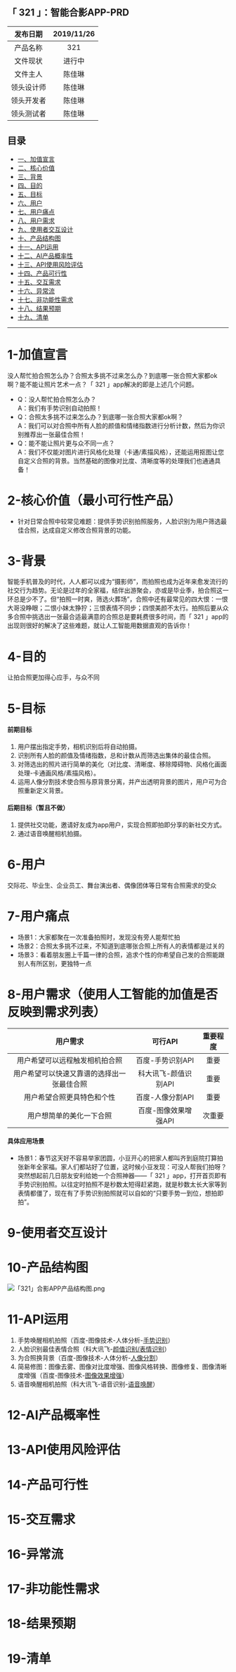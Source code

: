 ## 「 321 」：智能合影APP-PRD

|  发布日期 | 2019/11/26  |  
| :----------: | :-----------:|  
|  产品名称 |  321  |
|  文件现状 |  进行中  |
|  文件主人 | 陈佳琳  |  
|  领头设计师 | 陈佳琳  |  
|  领头开发者 | 陈佳琳  |  
|  领头测试者 | 陈佳琳 |

## 目录
* [一、加值宣言](#一、加值宣言)
* [二、核心价值](#二、核心价值（最小可行性产品）)
* [三、背景](#三、背景)
* [四、目的](#四、目的)
* [五、目标](#五、目标)
* [六、用户](#六、用户)
* [七、用户痛点](#七、用户痛点)
* [八、用户需求](#八、用户需求)
* [九、使用者交互设计](#九、使用者交互设计)
* [十、产品结构图](#十、产品结构图)
* [十一、API运用](#十一、API运用)
* [十二、AI产品概率性](#十二、AI产品概率性)
* [十三、API使用风险评估](#十三、API使用风险评估)
* [十四、产品可行性](#十四、产品可行性)
* [十五、交互需求](#十五、交互需求)
* [十六、异常流](#十六、异常流)
* [十七、非功能性需求](#十七、非功能性需求)
* [十八、结果预期](#十八、结果预期)
* [十九、清单](#十九、清单)
---
# 1-加值宣言
没人帮忙拍合照怎么办？合照太多挑不过来怎么办？到底哪一张合照大家都ok啊？能不能让照片艺术一点？「 321 」app解决的即是上述几个问题。
- Q：没人帮忙拍合照怎么办？  
A：我们有手势识别自动拍照！
- Q：合照太多挑不过来怎么办？到底哪一张合照大家都ok啊？  
A：我们可以对合照中所有人脸的颜值和情绪指数进行分析计数，然后为你识别推荐出一张最佳合照！  
- Q：能不能让照片更与众不同一点？  
A：我们不仅能对图片进行风格化处理（卡通/素描风格），还能运用抠图让您自定义合照的背景。当然基础的图像对比度、清晰度等的处理我们也通通具备！

# 2-核心价值（最小可行性产品）
- 针对日常合照中较常见难题：提供手势识别拍照服务，人脸识别为用户筛选最佳合照，达成自定义修改合照背景的功能。

# 3-背景
智能手机普及的时代，人人都可以成为“摄影师”，而拍照也成为近年来愈发流行的社交行为趋势。无论是过年的全家福，结伴出游聚会，亦或是毕业季，拍合照这一环总是少不了。但“拍照一时爽，筛选火葬场”，合照中还有最常见的四大恨：一恨大哥没睁眼；二恨小妹太狰狞；三恨表情不同步；四恨美颜不太行。拍照后要从众多合照中挑选出一张最合适最满意的合照总是要耗费很多时间，而「 321 」app的出现则很好的解决了这些难题，就让人工智能用数据直观的告诉你！

# 4-目的
让拍合照更加得心应手，与众不同

# 5-目标
#### 前期目标
1. 用户摆出指定手势，相机识别后将自动拍摄。
2. 识别所有人脸的颜值及情绪指数，总和计数从而筛选出集体的最佳合照。
3. 对筛选出的照片进行简单的美化（对比度、清晰度、移除障碍物、风格化画面处理-卡通画风格/素描风格）。
4. 运用人像分割技术使合照与原背景分离，并产出透明背景的图片，用户可为合照重新定义背景。

#### 后期目标（暂且不做）
1. 提供社交功能，邀请好友成为app用户，实现合照即拍即分享的新社交方式。
2. 通过语音唤醒相机拍摄。

# 6-用户
交际花、毕业生、企业员工、舞台演出者、偶像团体等日常有合照需求的受众

# 7-用户痛点
- 场景1：大家都聚在一次准备拍照时，发现没有旁人能帮忙拍 
- 场景2：合照太多挑不过来，不知道到底哪张合照上所有人的表情都是过关的 
- 场景3：看着朋友圈上千篇一律的合照，追求个性的你希望自己发的合照能跟别人有所区别，更独特一点

# 8-用户需求（使用人工智能的加值是否反映到需求列表）
|  用户需求 | 可行API  |  重要程度 |
| :----------: | :-----------:|  :-----------:|
|  用户希望可以远程触发相机拍合照 |  百度-手势识别API  | 重要 |
|  用户希望可以快速又靠谱的选择出一张最佳合照 |  科大讯飞-颜值识别API  | 重要 |
|  用户希望合照更具特色和个性 | 百度-人像分割API  | 重要 |  
|  用户想简单的美化一下合照 | 百度-图像效果增强API  | 次重要 |  
#### 具体应用场景
- 场景1：春节这天好不容易举家团圆，小豆开心的把家人都叫齐到庭院打算拍张新年全家福。家人们都站好了位置，这时候小豆发现：可没人帮我们拍呀？突然想起前几日朋友安利给她一个合照神器——「 321 」app，打开首页即有手势识别拍照。以往定时拍照不是秒数太短得赶紧跑，就是秒数太长大家等到表情都僵了，现在有了手势识别拍照就可以自如的“只要手势一到位，想拍即拍”。

# 9-使用者交互设计

# 10-产品结构图
![「321」合影APP产品结构图.png](https://upload-images.jianshu.io/upload_images/9515896-90215764eee68cc9.png?imageMogr2/auto-orient/strip%7CimageView2/2/w/1240)

# 11-API运用
1. 手势唤醒相机拍照（百度-图像技术-人体分析-[手势识别](https://ai.baidu.com/docs#/Body-API/6fe80662)）
2. 人脸识别最佳表情合照（科大讯飞-[颜值识别/表情识别](https://www.xfyun.cn/doc/face/face-feature-analysis/face_scoreAPI.html#接口说明)）
3. 为合照换背景（百度-图像技术-人体分析-[人像分割](https://ai.baidu.com/docs#/Body-API/top)）
4. 简易修图：图像去雾、图像对比度增强、图像风格转换、图像修复、图像清晰度增强（百度-图像技术-[图像效果增强](https://ai.baidu.com/docs#/ImageProcessing-API/top)）
5. 语音唤醒相机拍照（科大讯飞-语音识别-[语音唤醒](https://www.xfyun.cn/services/awaken?type=awaken)）

# 12-AI产品概率性
# 13-API使用风险评估
# 14-产品可行性
# 15-交互需求
# 16-异常流
# 17-非功能性需求
# 18-结果预期
# 19-清单
